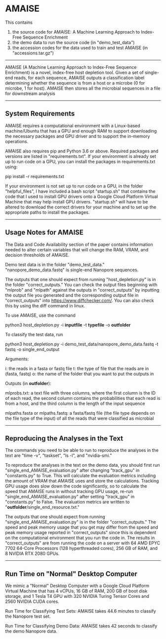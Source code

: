 # AMAISE
This contains 
1) the source code for AMAISE: A Machine Learning Approach to Index-Free Sequence Enrichment
2) the demo data to run the source code (in "demo_test_data")
3) the accession codes for the data used to train and test AMAISE (in "accessions.tar.gz")
____________________________________________________________________________________________
AMAISE (A Machine Learning Approach to Index-Free Sequence Enrichment) is a novel, index-free host depletion tool. Given a set of single-end reads, for each sequence, AMAISE outputs a classification label determining whether the sequence is from a host or a microbe (0 for microbe, 1 for host). AMAISE then stores all the microbial sequences in a file for downstream analysis

____________________________________________________________________________________________
## System Requirements

AMAISE requires a computational environment with a Linux-based machine/Ubuntu that has a GPU and enough RAM to support downloading the necessary packages and GPU driver and to support the in-memory operations.

AMAISE also requires pip and Python 3.6 or above. Required packages and versions are listed in "requirements.txt". If your environment is already set up to run code on a GPU, you can install the packages in requirements.txt using:

pip install -r requirements.txt

If your environment is not set up to run code on a GPU, in the folder "helpful_files", I have included a bash script "startup.sh" that contains the code that I used to install GPU drivers onto a Google Cloud Platform Virtual Machine that may help install GPU drivers. "startup.sh" will have to be altered to download the correct drivers for your machine and to set up the appropriate paths to install the packages.

____________________________________________________________________________________________
## Usage Notes for AMAISE

The Data and Code Availability section of the paper contains information needed to alter certain variables that will change the RAM, VRAM, and decision thresholds of AMAISE.

Demo test data is in the folder "demo_test_data." "nanopore_demo_data.fastq" is single-end Nanopore sequences.

The outputs that one should expect from running "host_depletion.py" is in the folder "correct_outputs." You can check the output files beginning with "mlprob" and "mlpath" against the outputs in "correct_outputs" by inputting the output file you generated and the corresponding output file in "correct_outputs" into https://www.diffchecker.com/. You can also check this by using the diff command in linux.

To use AMAISE, use the command

python3 host_depletion.py -i **inputfile** -t **typefile** -o **outfolder**
    
To classify the test data, run
    
python3 host_depletion.py -i demo_test_data/nanopore_demo_data.fastq -t fastq -o single_end_output

Arguments:

i: the reads in a fasta or fastq file
t: the type of file that the reads are in (fasta, fastq)
o: the name of the folder that you want to put the outputs in

Outputs (in **outfolder**): 

mlprobs.txt: a text file with three columns, where the first column is the ID of each read, the second column contains the probabilities that each read is from a host, and the third column is the length of the input sequence

mlpaths.fasta or mlpaths.fastq: a fasta/fastq file (the file type depends on the file type of the input) of all the reads that were classified as microbial
____________________________________________________________________________________________
## Reproducing the Analyses in the Text

The commands you need to be able to run to reproduce the analyses in the text are "time -v", "taskset", "ls -l", and "nvidia-smi." 

To reproduce the analyses in the text on the demo data, you should first run "single_end_AMAISE_evaluation.py" after changing "track_gpu" in "constants.py" to True. This will calculate the evaluation metrics including the amount of VRAM that AMAISE uses and store the calculations. Tracking GPU usage does slow down the code significantly, so to calculate the speed that AMAISE runs in without tracking GPU usage, re-run "single_end_AMAISE_evaluation.py" after setting "track_gpu" in "constants.py" to False. The evaluation metrics are written to "**outfolder**/single_end_resource.txt."

The outputs that one should expect from running "single_end_AMAISE_evaluation.py" is in the folder "correct_outputs." The speed and peak memory usage that you get may differ from the speed and peak memory usage reported in "correct_outputs" since this is dependent on the computational environment that you run the code in. The results in "correct_outputs" are from running the code on a server with 64 AMD EPYC 7702 64-Core Processors (128 hyperthreaded cores), 256 GB of RAM, and 8 NVIDIA RTX 2080 GPUs.

____________________________________________________________________________________________
## Run Time on "Normal" Desktop Computer
    
We mimic a "Normal" Desktop Computer with a Google Cloud Platform Virtual Machine that has
4 vCPUs, 16 GB of RAM, 200 GB of boot disk storage, and 1 Tesla T4 GPU with 320 NVIDIA Turing Tensor Cores and 2560 NVIDIA CUDA cores. 
   
Run Time for Classifying Test Sets: AMAISE takes 44.6 minutes to classify the Nanopore test set.

Run Time for Classifying Demo Data: AMAISE takes 42 seconds to classify the demo Nanopore data.